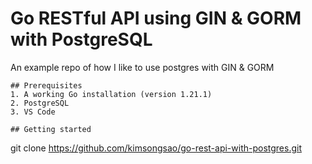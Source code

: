 # Go RESTful API using GIN & GORM with PostgreSQL
An example repo of how I like to use postgres with GIN & GORM
```
## Prerequisites
1. A working Go installation (version 1.21.1)
2. PostgreSQL
3. VS Code

## Getting started

```
git clone https://github.com/kimsongsao/go-rest-api-with-postgres.git
```